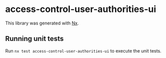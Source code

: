 # access-control-user-authorities-ui

This library was generated with [Nx](https://nx.dev).

## Running unit tests

Run `nx test access-control-user-authorities-ui` to execute the unit tests.
